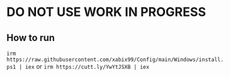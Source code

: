 # DO NOT USE WORK IN PROGRESS 
## How to run
`irm https://raw.githubusercontent.com/xabix99/Config/main/Windows/install.ps1 | iex`
or
`irm https://cutt.ly/YwYtJSXB | iex`